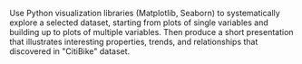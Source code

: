 Use Python visualization libraries (Matplotlib, Seaborn) to systematically explore a selected dataset, starting from plots of single variables and building up to plots of multiple variables. 
Then produce a short presentation that illustrates interesting properties, trends, and relationships that discovered in "CitiBike" dataset. 
